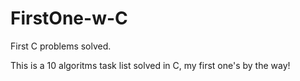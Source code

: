 # FirstOne-w-C
First C problems solved.


 This is a 10 algoritms task list solved in C, my first one's by the way!
 
                
